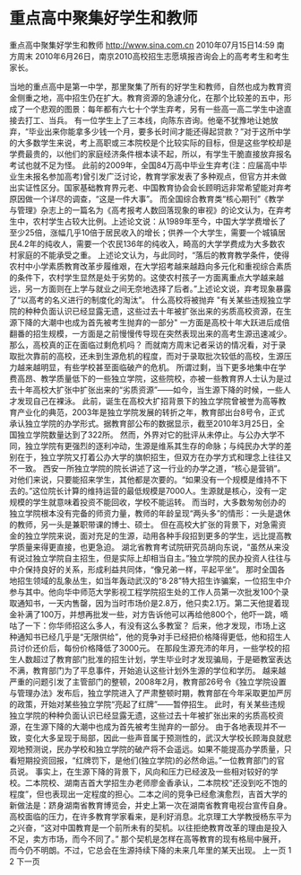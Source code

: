 # 重点高中聚集好学生和教师

重点高中聚集好学生和教师
http://www.sina.com.cn  2010年07月15日14:59  南方周末
2010年6月26日，南京2010高校招生志愿填报咨询会上的高考考生和考生家长。

当地的重点高中是第一中学，那里聚集了所有的好学生和教师，自然也成为教育资金侧重之地，高中招生仍在扩大。教育资源的急遽分化，在那个比较差的五中，形成了一个悲观的图景：每年都有六七十个学生弃考，另有一些高一高二学生中途直接去打工、当兵。
有一位学生上了三本线，向陈东咨询。他毫不犹豫地让她放弃，“毕业出来你能拿多少钱一个月，要多长时间才能还得起贷款？”对于这所中学的大多数学生来说，考上高职或三本院校是个比较实际的目标，但是这些学校却是学费最贵的，以他们的家庭经济条件根本读不起，所以，有学生干脆直接放弃报名考试也就不足为怪。
此前的2009年，全国84万高中毕业生弃考(注：应届高中毕业生未报名参加高考)曾引发广泛讨论，教育学家发表了多种观点，但官方并未做出实证性区分。国家基础教育界元老、中国教育协会会长顾明远非常希望能对弃考原因做一个详尽的调查，“这是一件大事”。
而全国综合教育类“核心期刊”《教学与管理》杂志上的一篇名为《高考报考人数回落现象的审视》的论文认为，在弃考生中，农村学生占较大比例。上述论文说：从1989年至今，中国大学学费增长了至少25倍，涨幅几乎10倍于居民收入的增长；供养一个大学生，需要一个城镇居民4.2年的纯收人，需要一个农民136年的纯收入，畸高的大学学费成为大多数农村家庭的不能承受之重。
上述论文认为，与此同时，“落后的教育教学条件，使得农村中小学素质教育改革步履维艰，在大学招考越来越趋向多元化和重视综合素质的条件下，农村学生显然是处于劣势的。这使农村孩子一方面离重点大学越来越远，另一方面则在上学与就业之间无奈地选择了后者。”上述论文说，弃考现象暴露了“以高考的名义进行的制度化的淘汰”。
什么高校将被抛弃
"有关某些违规独立学院的种种负面认识已经显露无遗，这些过去十年被扩张出来的劣质高校资源，在生源下降的大潮中也成为首先被考生抛弃的一部分"
一方面是高校十年大跃进后成倍翻番的招生规模，一方面是之前慢慢传导现在突然表现出来的高考生源迅速减少。那么，高校真的正在面临过剩危机吗？
而就南方周末记者采访的情况看，对于录取批次靠前的高校，还未到生源危机的程度，而对于录取批次较低的高校，生源压力越来越明显，有些学校甚至面临破产的危机。
所谓过剩，当下更多地集中在学费高昂、教学质量低下的一些独立学院，这些院校，亦被一些教育界人士认为是过去十年高校大扩张中扩张出来的“劣质资源”——如今，当生源下降的时候，一些人才发现自己在裸泳。
此前，诞生在高校大扩招背景下的独立学院曾被誉为高等教育产业化的典范，2003年是独立学院发展的转折之年，教育部出台8号令，正式承认独立学院的办学形式。据教育部公布的数据显示，截至2010年3月25日，全国独立学院数量达到了322所。
然而，外界对它的批评从未停止。与公办大学不同，独立学院有更强烈的逐利冲动，生源是维系其生存的命脉；与纯民办大学的差别在于，独立学院又打着公办大学的旗帜招生，但双方在办学方式和理念上往往又不一致。
西安一所独立学院的院长讲述了这一行业的办学之道，“核心是营销”。对他们来说，只要能招来学生，其他都是次要的。“如果没有一个规模是维持不下去的。”这位院长计算的维持运营的最低规模是7000人。生源就是核心，没有一定规模的学生就意味着投资不能回收，学校不能运转。
而当时，大多数匆匆创办的独立学院根本没有完备的师资力量，教师的年龄呈现“两头多”的情形：一头是退休的教师，另一头是兼职带课的博士、硕士。
但在高校大扩张的背景下，对急需资金的独立学院来说，面对充足的生源，动用各种手段招到更多的学生，远比提高教学质量来得更直接，也更急迫。
湖北省教育考试院研究员胡向东说，“虽然从来没有说过独立学院自主招生，但是实际上却相当自主。”独立学院的民办投资人往往与中介保持良好的关系，形成利益共同体，“像兄弟一样，平起平坐”。
那时全国各地招生领域的乱象丛生，如当年轰动武汉的“8·28”特大招生诈骗案，一位招生中介参与其中。他向华中师范大学影视工程学院招生处的工作人员第一次批发100个录取通知书，一天内售罄，因为当时市场价是2.8万，他只卖2.1万。第二天他提着现金补满了100万，并想再批发一些，对方告诉他可以再给他800个，他吓一跳，嘀咕了一下：你华师招这么多人，有没有这么多教室？
后来，他才发现，市场上这种通知书已经几乎是“无限供给”，他的竞争对手已经把价格降得更低，他和招生人员讨价还价后，每份价格降低了3000元。
在那段生源充沛的年月，一些学校的招生人数超过了教育部门批准的招生计划，学生毕业时才发现骗局，于是砸教室表达不满，教育部门为了平息事件，开始追认这些计划外生源的学位和学历。
越来越严重的问题引发了主管部门的整顿，2008年2月，教育部26号令《独立学院设置与管理办法》发布后，独立学院进入了严肃整顿时期，教育部在今年采取更加严厉的政策，开始对某些独立学院“亮起了红牌”——暂停招生。
此时，有关某些违规独立学院的种种负面认识已经显露无遗，这些过去十年被扩张出来的劣质高校资源，在生源下降的大潮中也成为首先被考生抛弃的一部分。
由于各地表现并不一致，变化大多呈现于局部，因此一些声音属于预测性的，武汉大学校长顾海良就悲观地预测说，民办学校和独立学院的破产将不会遥远。如果不能提高办学质量，只看短期投资回报，“红牌罚下，是他们(独立学院)的必然命运。”一位教育部门的官员说。
事实上，在生源下降的背景下，风向和压力已经波及一些相对较好的学校。二本院校、湖南吉首大学招生办老师廖金香承认，二本院校“还没到吃不饱的程度”，但也表现出一定程度的担心。二本之间的竞争已经愈演愈烈，吉首大学的新做法是：跻身湖南省教育博览会，并史上第一次在湖南省教育电视台宣传自身。
高校面临的压力，在许多教育学家看来，是利好消息。北京理工大学教授杨东平为之兴奋，“这对中国教育是一个前所未有的契机。以往拒绝教育改革的理由是投入不足，卖方市场，而今不同了。”
那个契机是怎样在高等教育的现有格局中展开，而今仍不明朗。不过，它总会在生源持续下降的未来几年里的某天出现。
上一页
1
2
下一页

